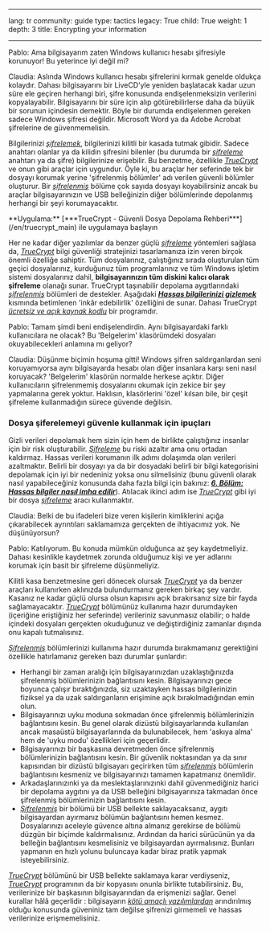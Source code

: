 

---

lang: tr
community: guide
type: tactics
legacy: True
child: True
weight: 1
depth: 3
title: Encrypting your information

---

<div class="background" markdown="1">
Pablo: Ama bilgisayarım zaten Windows kullanıcı hesabı şifresiyle korunuyor! Bu yeterince iyi değil mi?

Claudia: Aslında Windows kullanıcı hesabı şifrelerini kırmak genelde oldukça kolaydır. Dahası bilgisayarını bir LiveCD’yle yeniden başlatacak kadar uzun süre ele geçiren herhangi biri, şifre konusunda endişelenmeksizin verilerini kopyalayabilir. Bilgisayarını bir süre için alıp götürebilirlerse daha da büyük bir sorunun içindesin demektir. Böyle bir durumda endişelenmen gereken sadece Windows şifresi değildir. Microsoft Word ya da Adobe Acrobat şifrelerine de güvenmemelisin.
</div>

Bilgilerinizi [*şifrelemek*](/tr/glossary#Encryption), bilgilerinizi kilitli bir kasada tutmak gibidir. Sadece anahtarı olanlar ya da kilidin şifresini bilenler (bu durumda bir [*şifreleme*](/tr/glossary#Encryption) anahtarı ya da şifre) bilgilerinize erişebilir. Bu benzetme, özellikle [*TrueCrypt*](/tr/glossary#TrueCrypt) ve onun gibi araçlar için uygundur. Öyle ki, bu araçlar her seferinde tek bir dosyayı korumak yerine 'şifrelenmiş bölümler' adı verilen güvenli bölümler oluşturur. Bir [*şifrelenmiş*](/tr/glossary#Encryption) bölüme çok sayıda dosyayı koyabilirsiniz ancak bu araçlar bilgisayarınızın ve USB belleğinizin diğer bölümlerinde depolanmış herhangi bir şeyi korumayacaktır.

<div class="getstarted" markdown="1">
**Uygulama:** [***TrueCrypt  - Güvenli Dosya Depolama Rehberi***](/en/truecrypt_main) ile uygulamaya başlayın
</div>

Her ne kadar diğer yazılımlar da benzer güçlü [*şifreleme*](/tr/glossary#Encryption) yöntemleri sağlasa da, [*TrueCrypt*](/tr/glossary#TrueCrypt) bilgi güvenliği stratejinizi tasarlamanıza izin veren birçok önemli özelliğe sahiptir. Tüm dosyalarınız, çalıştığınız sırada oluşturulan tüm geçici dosyalarınız, kurduğunuz tüm programlarınız ve tüm Windows işletim sistemi dosyalarınız dahil, **bilgisayarınızın tüm diskini kalıcı olarak şifreleme** olanağı sunar. TrueCrypt taşınabilir depolama aygıtlarındaki *[şifrelenmiş](/tr/glossary#Encryption)* bölümleri de destekler. Aşağıdaki [***Hassas bilgilerinizi gizlemek***](/tr/chapter_4_2) kısmında betimlenen 'inkâr edebilirlik' özelliğini de sunar. Dahası TrueCrypt [*ücretsiz ve açık kaynak kodlu*](/tr/glossary#FOSS) bir programdır.

<div class="background" markdown="1">
Pablo: Tamam şimdi beni endişelendirdin. Aynı bilgisayardaki farklı kullanıcılara ne olacak? Bu 'Belgelerim' klasörümdeki dosyaları okuyabilecekleri anlamına mı geliyor?

Claudia: Düşünme biçimin hoşuma gitti! Windows şifren saldırganlardan seni koruyamıyorsa aynı bilgisayarda hesabı olan diğer insanlara karşı seni nasıl koruyacak? 'Belgelerim' klasörün normalde herkese açıktır. Diğer kullanıcıların şifrelenmemiş dosyalarını okumak için zekice bir şey yapmalarına gerek yoktur. Haklısın, klasörlerini 'özel' kılsan bile, bir çeşit şifreleme kullanmadığın sürece güvende değilsin.</i>
</div>

### Dosya şiferelemeyi güvenle kullanmak için ipuçları ###

Gizli verileri depolamak hem sizin için hem de birlikte çalıştığınız insanlar için bir risk oluşturabilir. [*Şifreleme*](/tr/glossary#Encryption) bu riski azaltır ama onu ortadan kaldırmaz. Hassas verileri korumanın ilk adımı dolaşımda olan verileri azaltmaktır. Belirli bir dosyayı ya da bir dosyadaki belirli bir bilgi kategorisini depolamak için iyi bir nedeniniz yoksa onu silmelisiniz (bunu güvenli olarak nasıl yapabileceğiniz konusunda daha fazla bilgi için bakınız: [***6. Bölüm: Hassas bilgiler nasıl imha edilir***](/tr/chapter-6)). Atılacak ikinci adım ise [*TrueCrypt*](/tr/glossary#TrueCrypt) gibi iyi bir dosya [*şifreleme*](/tr/glossary#Encryption) aracı kullanmaktır.

<div class="background" markdown="1">
Claudia: Belki de bu ifadeleri bize veren kişilerin kimliklerini açığa çıkarabilecek ayrıntıları saklamamıza gerçekten de ihtiyacımız yok. Ne düşünüyorsun?

Pablo: Katılıyorum. Bu konuda mümkün olduğunca az şey kaydetmeliyiz. Dahası kesinlikle kaydetmek zorunda olduğumuz kişi ve yer adlarını korumak için basit bir şifreleme düşünmeliyiz.			
</div>

Kilitli kasa benzetmesine geri dönecek olursak [*TrueCrypt*](/tr/glossary#TrueCrypt) ya da benzer araçları kullanırken aklınızda bulundurmanız gereken birkaç şey vardır. Kasanız ne kadar güçlü olursa olsun kapısını açık bırakırsanız size bir fayda sağlamayacaktır. [*TrueCrypt*](/tr/glossary#TrueCrypt) bölümünüz kullanıma hazır durumdayken (içeriğine eriştiğiniz her seferinde) verileriniz savunmasız olabilir; o halde içindeki dosyaları gerçekten okuduğunuz ve değiştirdiğiniz zamanlar dışında onu kapalı tutmalısınız. 


[*Şifrelenmiş*](/tr/glossary#Encryption) bölümlerinizi kullanıma hazır durumda bırakmamanız gerektiğini özellikle hatırlamanız gereken bazı durumlar şunlardır:

- Herhangi bir zaman aralığı için bilgisayarınızdan uzaklaştığınızda şifrelenmiş bölümlerinizin bağlantısını kesin. Bilgisayarınızı gece boyunca çalışır bıraktığınızda, siz uzaktayken hassas bilgilerinizin fiziksel ya da uzak saldırganların erişimine açık bırakılmadığından emin olun.
- Bilgisayarınızı uyku moduna sokmadan önce şifrelenmiş bölümlerinizin bağlantısını kesin. Bu genel olarak dizüstü bilgisayarlarında kullanılan ancak masaüstü bilgisayarlarında da bulunabilecek, hem 'askıya alma' hem de 'uyku modu' özellikleri için geçerlidir.
- Bilgisayarınızı bir başkasına devretmeden önce şifrelenmiş bölümlerinizin bağlantısını kesin. Bir güvenlik noktasından ya da sınır kapısından bir dizüstü bilgisayarı geçirirken tüm [*şifrelenmiş*](/tr/glossary#Encryption) bölümlerin bağlantısını kesmeniz ve bilgisayarınızı tamamen kapatmanız önemlidir.
- Arkadaşlarınızınki ya da meslektaşlarınızınki dahil güvenmediğiniz harici bir depolama aygıtını ya da USB belleğini bilgisayarınıza takmadan önce şifrelenmiş bölümlerinizin bağlantısını kesin.
- [*Şifrelenmiş*](/tr/glossary#Encryption) bir bölümü bir USB bellekte saklayacaksanız, aygıtı bilgisayardan ayırmanız bölümün bağlantısını hemen kesmez. Dosyalarınızı aceleyle güvence altına almanız gerekirse de bölümü düzgün bir biçimde kaldırmalısınız. Ardından da harici sürücünün ya da belleğin bağlantısını kesmelisiniz ve bilgisayardan ayırmalısınız. Bunları yapmanın en hızlı yolunu buluncaya kadar biraz pratik yapmak isteyebilirsiniz.
	
[*TrueCrypt*](/tr/glossary#TrueCrypt) bölümünü bir USB bellekte saklamaya karar verdiyseniz, [*TrueCrypt*](/tr/glossary#TrueCrypt) programının da bir kopyasını onunla birlikte tutabilirsiniz. Bu, verilerinize bir başkasının bilgisayarından da erişmenizi sağlar. Genel kurallar hâlâ geçerlidir : bilgisayarın [*kötü amaçlı yazılımlardan*](/tr/glossary#Malware) arındırılmış olduğu konusunda güveniniz tam değilse şifrenizi girmemeli ve hassas verilerinize erişmemelisiniz.


